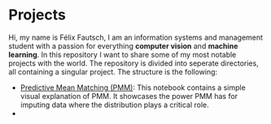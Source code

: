 # Projects

Hi, my name is Félix Fautsch, I am an information systems and management student with a passion for everything **computer vision** and **machine learning**. In this repository I want to share some of my most notable projects with the world. The repository is divided into seperate directories, all containing a singular project. The structure is the following:

- [Predictive Mean Matching (PMM)](https://github.com/fylexx/Projects/blob/main/PredictiveMeanMatching/predictivemeanmatching.ipynb): This notebook contains a simple visual explanation of PMM. It showcases the power PMM has for imputing data where the distribution plays a critical role.
- 
